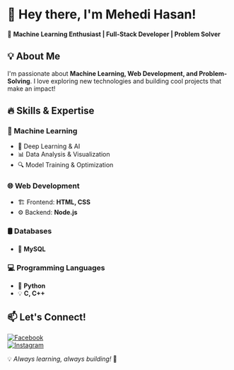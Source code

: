 # 👋 Hey there, I'm Mehedi Hasan!  

🚀 **Machine Learning Enthusiast | Full-Stack Developer | Problem Solver**  

## 💡 About Me  
I'm passionate about **Machine Learning, Web Development, and Problem-Solving**. I love exploring new technologies and building cool projects that make an impact!  

## 🔥 Skills & Expertise  
### 🚀 Machine Learning  
- 🤖 Deep Learning & AI  
- 📊 Data Analysis & Visualization  
- 🔍 Model Training & Optimization  

### 🌐 Web Development  
- 🏗 Frontend: **HTML, CSS**  
- ⚙️ Backend: **Node.js**  

### 🛢 Databases  
- 💾 **MySQL**  

### 💻 Programming Languages  
- 🐍 **Python**  
- 💡 **C, C++**  

## 📫 Let's Connect!  
[![Facebook](https://img.shields.io/badge/Facebook-%231877F2.svg?style=for-the-badge&logo=facebook&logoColor=white)](https://www.facebook.com/mhmehedihasan.21/)  
[![Instagram](https://img.shields.io/badge/Instagram-%23E4405F.svg?style=for-the-badge&logo=instagram&logoColor=white)](https://www.instagram.com/mehedi_hasan_665/)  

💡 *Always learning, always building!* 🚀  
